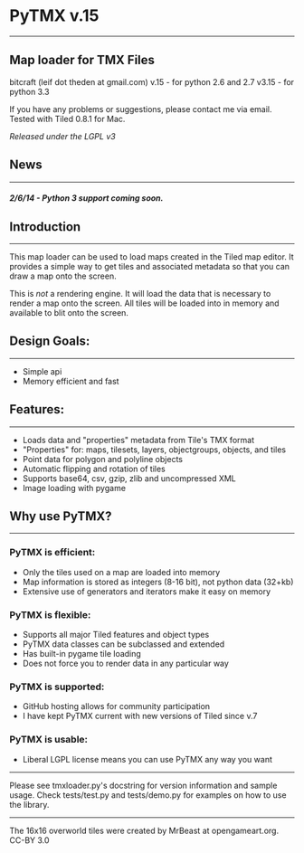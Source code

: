 # PyTMX v.15
_______________________________________________________________________________

## Map loader for TMX Files

bitcraft (leif dot theden at gmail.com)
v.15  - for python 2.6 and 2.7
v3.15 - for python 3.3

If you have any problems or suggestions, please contact me via email.
Tested with Tiled 0.8.1 for Mac.

*Released under the LGPL v3*



## News
_______________________________________________________________________________

##### 2/6/14 - Python 3 support coming soon.    

   
   
   
## Introduction
_______________________________________________________________________________

This map loader can be used to load maps created in the Tiled map editor.  It
provides a simple way to get tiles and associated metadata so that you can draw
a map onto the screen.

This is *not* a rendering engine.  It will load the data that is necessary to
render a map onto the screen.  All tiles will be loaded into in memory and
available to blit onto the screen.


## Design Goals:
_______________________________________________________________________________

* Simple api
* Memory efficient and fast

## Features:
_______________________________________________________________________________

* Loads data and "properties" metadata from Tile's TMX format
* "Properties" for: maps, tilesets, layers, objectgroups, objects, and tiles
* Point data for polygon and polyline objects
* Automatic flipping and rotation of tiles
* Supports base64, csv, gzip, zlib and uncompressed XML
* Image loading with pygame

## Why use PyTMX?
_______________________________________________________________________________

### PyTMX is efficient:
* Only the tiles used on a map are loaded into memory
* Map information is stored as integers (8-16 bit), not python data (32+kb)
* Extensive use of generators and iterators make it easy on memory

### PyTMX is flexible:
* Supports all major Tiled features and object types
* PyTMX data classes can be subclassed and extended
* Has built-in pygame tile loading
* Does not force you to render data in any particular way

### PyTMX is supported:
* GitHub hosting allows for community participation
* I have kept PyTMX current with new versions of Tiled since v.7

### PyTMX is usable:
* Liberal LGPL license means you can use PyTMX any way you want

_______________________________________________________________________________

Please see tmxloader.py's docstring for version information and sample usage.
Check tests/test.py and tests/demo.py for examples on how to use the library.

_______________________________________________________________________________
The 16x16 overworld tiles were created by MrBeast at opengameart.org. CC-BY 3.0
